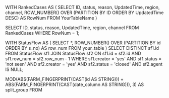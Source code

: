 WITH RankedCases AS (
  SELECT
    ID,
    status,
    reason,
    UpdatedTime,
    region,
    channel,
    ROW_NUMBER() OVER (PARTITION BY ID ORDER BY UpdatedTime DESC) AS RowNum
  FROM
    YourTableName
)

SELECT
  ID,
  status,
  reason,
  UpdatedTime,
  region,
  channel
FROM
  RankedCases
WHERE
  RowNum = 1;











  WITH StatusFlow AS (
    SELECT
        *,
        ROW_NUMBER() OVER (PARTITION BY id ORDER BY s_no) AS row_num
    FROM
        your_table
)
SELECT DISTINCT
    sf1.id
FROM
    StatusFlow sf1
JOIN
    StatusFlow sf2 ON sf1.id = sf2.id AND sf1.row_num = sf2.row_num - 1
WHERE
    sf1.creator = 'yes' AND sf1.status = 'not seen'
    AND sf2.creator = 'yes' AND sf2.status = 'closed' AND sf2.agent IS NULL;





 MOD(ABS(FARM_FINGERPRINT(CAST(id AS STRING))) + ABS(FARM_FINGERPRINT(CAST(date_column AS STRING))), 3) AS split_group
  FROM 
